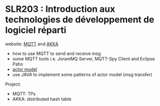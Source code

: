 # SLR203 : Introduction aux technologies de développement de logiciel réparti

website: [MQTT](https://perso.telecom-paristech.fr/diacones/mqtt/mqtt-tp.html) and [AKKA](https://gitlab.telecom-paris.fr/remi.sharrock/slr203patterns/-/tree/master?ref_type=heads)

- how to use MQTT to send and receive msg
- some MQTT tools i.e. JoramMQ Server, MQTT-Spy Client and Eclipse Paho
- [actor model](https://en.wikipedia.org/wiki/Actor_model)
- use JAVA to implement some patterns of actor model (msg transfer)

Project: 

- MQTT: TPs
- AKKA: distributed hash table
